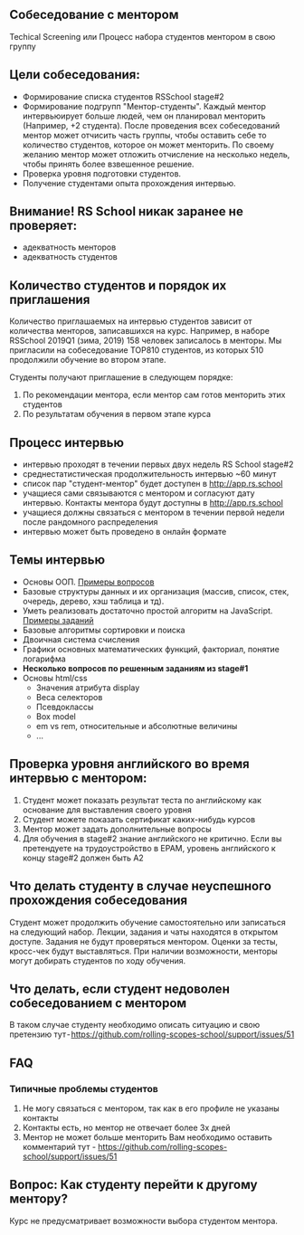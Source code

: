 ## Собеседование с ментором 
Techical Screening или Процесс набора студентов ментором в свою группу

## Цели собеседования:
- Формирование списка студентов RSSchool stage#2
- Формирование подгрупп "Ментор-студенты". 
Каждый ментор интервьюирует больше людей, чем он планировал менторить (Например, +2 студента). 
После проведения всех собеседований ментор может отчисить часть группы, чтобы оставить себе то количество студентов, которое он может менторить. По своему желанию ментор может отложить отчисление на несколько недель, чтобы принять более взвешенное решение.
- Проверка уровня подготовки студентов. 
- Получение студентами опыта прохождения интервью. 

## Внимание! RS School никак заранее не проверяет:
- адекватность менторов
- адекватность студентов 

## Количество студентов и порядок их приглашения
Количество приглашаемых на интервью студентов зависит от количества менторов, записавшихся на курс.
Например, в наборе RSSchool 2019Q1 (зима, 2019) 158 человек записалось в менторы. Мы пригласили на собеседование TOP810 студентов, из которых 510 продолжили обучение во втором этапе.  

Студенты получают приглашение в следующем порядке:
 1. По рекомендации ментора, если ментор сам готов менторить этих студентов
 2. По результатам обучения в первом этапе курса

## Процесс интервью
- интервью проходят в течении первых двух недель RS School stage#2  
- среднестатистическая продолжительность интервью ~60 минут
- список пар "студент-ментор" будет доступен в http://app.rs.school
- учащиеся сами связываются с ментором и согласуют дату интервью. Контакты ментора будут доступны в http://app.rs.school 
- учащиеся должны связаться с ментором в течении первой недели после рандомного распределения 
- интервью может быть проведено в онлайн формате 

## Темы интервью
  - Основы ООП. [Примеры вопросов](https://habrahabr.ru/post/345658/)
  - Базовые структуры данных и их организация (массив, список, стек, очередь, дерево, хэш таблица и тд). 
  - Уметь реализовать достаточно простой алгоритм на JavaScript. [Примеры заданий](  
http://www.codewars.com/kata/search/java?q=&r%5B%5D=-7&tags=Algorithms&beta=false) 
  - Базовые алгоритмы сортировки и поиска
  - Двоичная система счисления 
  - Графики основных математических функций, факториал, понятие логарифма
  - **Несколько вопросов по решенным заданиям из stage#1**
  - Основы html/css
      - Значения атрибута display
      - Веса селекторов
      - Псевдоклассы
      - Box model 
      - em vs rem, относительные и абсолютные величины
      - ...

## Проверка уровня английского во время интервью с ментором:
1. Студент может показать результат теста по английскому как основание для выставления своего уровня
2. Студент можете показать сертификат каких-нибудь курсов 
3. Ментор может задать дополнительные вопросы 
4. Для обучения в stage#2 знание английского не критично. Если вы претендуете на трудоустройство в EPAM, уровень английского к концу stage#2 должен быть A2 

## Что делать студенту в случае неуспешного прохождения собеседования
Студент может продолжить обучение самостоятельно или записаться на следующий набор. Лекции, задания и чаты находятся в открытом доступе. Задания не будут проверяться ментором. Оценки за тесты, кросс-чек будут выставляться. При наличии возможности, менторы могут добирать студентов по ходу обучения.  

## Что делать, если студент недоволен собеседованием с ментором
В таком случае студенту необходимо описать ситуацию и свою претензию тут - https://github.com/rolling-scopes-school/support/issues/51

## FAQ
### Типичные проблемы студентов
1) Не могу связаться с ментором, так как в его профиле не указаны контакты 
2) Контакты есть, но ментор не отвечает более 3х дней
3) Ментор не может больше менторить
Вам необходимо оставить комментарий тут - https://github.com/rolling-scopes-school/support/issues/51

## Вопрос: Как студенту перейти к другому ментору?
Курс не предусматривает возможности выбора студентом ментора.
